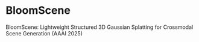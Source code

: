 # BloomScene
BloomScene: Lightweight Structured 3D Gaussian Splatting for Crossmodal Scene Generation (AAAI 2025)
